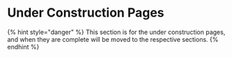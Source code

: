 # Under Construction Pages

{% hint style="danger" %}
This section is for the under construction pages, and when they are complete will be moved to the respective sections.
{% endhint %}
